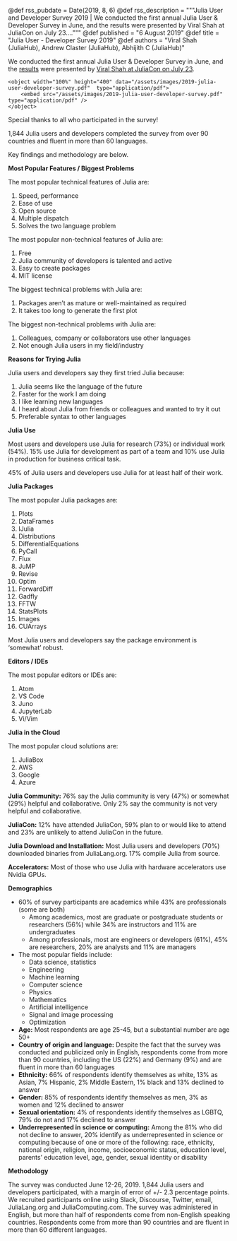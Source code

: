 @def rss_pubdate = Date(2019, 8, 6)
@def rss_description = """Julia User and Developer Survey 2019 | We conducted the first annual Julia User & Developer Survey in June, and the results were presented by Viral Shah at JuliaCon on July 23...."""
@def published = "6 August 2019"
@def title = "Julia User - Developer Survey 2019"
@def authors = "Viral Shah (JuliaHub), Andrew Claster (JuliaHub), Abhijith C (JuliaHub)"

We conducted the first annual Julia User & Developer Survey in June, and the [results](/assets/images/2019-julia-user-developer-survey.pdf) were presented by [Viral Shah at JuliaCon on July 23](https://youtu.be/yx6lBSHqGfc).

~~~
<object width="100%" height="400" data="/assets/images/2019-julia-user-developer-survey.pdf"  type="application/pdf">
    <embed src="/assets/images/2019-julia-user-developer-survey.pdf" type="application/pdf" />
</object>
~~~

Special thanks to all who participated in the survey!

1,844 Julia users and developers completed the survey from over 90 countries and fluent in more than 60 languages.

Key findings and methodology are below.

**Most Popular Features / Biggest Problems**

The most popular technical features of Julia are:

1.  Speed, performance
1.  Ease of use
1.  Open source
1.  Multiple dispatch
1.  Solves the two language problem

The most popular non-technical features of Julia are:

1.  Free
1.  Julia community of developers is talented and active
1.  Easy to create packages
1.  MIT license

The biggest technical problems with Julia are:

1.  Packages aren’t as mature or well-maintained as required
1.  It takes too long to generate the first plot

The biggest non-technical problems with Julia are:

1.  Colleagues, company or collaborators use other languages
1.  Not enough Julia users in my field/industry

**Reasons for Trying Julia**

Julia users and developers say they first tried Julia because:

1.  Julia seems like the language of the future
1.  Faster for the work I am doing
1.  I like learning new languages
1.  I heard about Julia from friends or colleagues and wanted to try it out
1.  Preferable syntax to other languages

**Julia Use**

Most users and developers use Julia for research (73%) or individual work (54%). 15% use Julia for development as part of a team and 10% use Julia in production for business critical task.

45% of Julia users and developers use Julia for at least half of their work.

**Julia Packages**

The most popular Julia packages are:

1.  Plots
1.  DataFrames
1.  IJulia
1.  Distributions
1.  DifferentialEquations
1.  PyCall
1.  Flux
1.  JuMP
1.  Revise
1. Optim
1. ForwardDiff
1. Gadfly
1. FFTW
1. StatsPlots
1. Images
1. CUArrays

Most Julia users and developers say the package environment is
‘somewhat’ robust.

**Editors / IDEs**

The most popular editors or IDEs are:

1.  Atom
1.  VS Code
1.  Juno
1.  JupyterLab
1.  Vi/Vim

**Julia in the Cloud**

The most popular cloud solutions are:

1.  JuliaBox
1.  AWS
1.  Google
1.  Azure

**Julia Community:** 76% say the Julia community is very (47%) or somewhat (29%) helpful and collaborative. Only 2% say the community is not very helpful and collaborative.

**JuliaCon:** 12% have attended JuliaCon, 59% plan to or would like to attend and 23% are unlikely to attend JuliaCon in the future.

**Julia Download and Installation:** Most Julia users and developers (70%) downloaded binaries from JuliaLang.org. 17% compile Julia from source.

**Accelerators:** Most of those who use Julia with hardware accelerators use Nvidia GPUs.

**Demographics**

- 60% of survey participants are academics while 43% are professionals (some are both)
    - Among academics, most are graduate or postgraduate students or researchers (56%) while 34% are instructors and 11% are undergraduates
    - Among professionals, most are engineers or developers (61%), 45% are researchers, 20% are analysts and 11% are managers
- The most popular fields include:
    -   Data science, statistics
    -   Engineering
    -   Machine learning
    -   Computer science
    -   Physics
    -   Mathematics
    -   Artificial intelligence
    -   Signal and image processing
    -   Optimization
- **Age:** Most respondents are age 25-45, but a substantial number are age 50+
- **Country of origin and language:** Despite the fact that the survey was conducted and publicized only in English, respondents come from more than 90 countries, including the US (22%) and Germany (9%) and are fluent in more than 60 languages
- **Ethnicity:** 66% of respondents identify themselves as white, 13% as Asian, 7% Hispanic, 2% Middle Eastern, 1% black and 13% declined to answer
- **Gender:** 85% of respondents identify themselves as men, 3% as women and 12% declined to answer
- **Sexual orientation:** 4% of respondents identify themselves as LGBTQ, 79% do not and 17% declined to answer
- **Underrepresented in science or computing:** Among the 81% who did not decline to answer, 20% identify as underrepresented in science or computing because of one or more of the following: race, ethnicity, national origin, religion, income, socioeconomic status, education level, parents’ education level, age, gender, sexual identity or disability

**Methodology**

The survey was conducted June 12-26, 2019. 1,844 Julia users and developers participated, with a margin of error of +/- 2.3 percentage points. We recruited participants online using Slack, Discourse, Twitter, email, JuliaLang.org and JuliaComputing.com. The survey was administered in English, but more than half of respondents come from non-English speaking countries. Respondents come from more than 90 countries and are fluent in more than 60 different languages.
